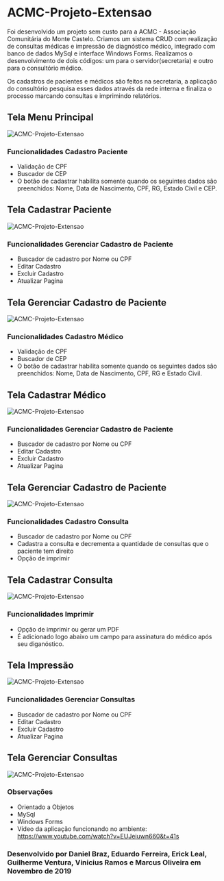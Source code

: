 # ACMC-Projeto-Extensao

 Foi desenvolvido um projeto sem custo para a ACMC - Associação Comunitária do Monte Castelo. Criamos um sistema CRUD com realização de consultas médicas e impressão de diagnóstico médico, integrado com banco de dados MySql e interface Windows Forms. Realizamos o desenvolvimento de dois códigos: um para o servidor(secretaria) e outro para o consultório médico. 
 
 Os cadastros de pacientes e médicos são feitos na secretaria, a aplicação do consultório pesquisa esses dados através da rede interna e finaliza o processo marcando consultas e imprimindo relatórios.
 
## Tela Menu Principal
![ACMC-Projeto-Extensao](https://github.com/drzbraz/ACMC-Projeto-Extensao/blob/master/Menu%20Principal.png) 

### Funcionalidades Cadastro Paciente
* Validação de CPF
* Buscador de CEP
* O botão de cadastrar habilita somente quando os seguintes dados são preenchidos: Nome, Data de Nascimento, CPF, RG, Estado Civil e CEP.

## Tela Cadastrar Paciente
![ACMC-Projeto-Extensao](https://github.com/drzbraz/ACMC-Projeto-Extensao/blob/master/Cad_Paciente.png) 

### Funcionalidades Gerenciar Cadastro de Paciente
* Buscador de cadastro por Nome ou CPF
* Editar Cadastro
* Excluir Cadastro
* Atualizar Pagina

## Tela Gerenciar Cadastro de Paciente
![ACMC-Projeto-Extensao](https://github.com/drzbraz/ACMC-Projeto-Extensao/blob/master/Gen_Paciente.png) 

### Funcionalidades Cadastro Médico
* Validação de CPF
* Buscador de CEP
* O botão de cadastrar habilita somente quando os seguintes dados são preenchidos: Nome, Data de Nascimento, CPF, RG e Estado Civil.

## Tela Cadastrar Médico
![ACMC-Projeto-Extensao](https://github.com/drzbraz/ACMC-Projeto-Extensao/blob/master/Cad_M%C3%A9dico.png) 

### Funcionalidades Gerenciar Cadastro de Paciente
* Buscador de cadastro por Nome ou CPF
* Editar Cadastro
* Excluir Cadastro
* Atualizar Pagina

## Tela Gerenciar Cadastro de Paciente
![ACMC-Projeto-Extensao](https://github.com/drzbraz/ACMC-Projeto-Extensao/blob/master/Gen_Medico.png) 

### Funcionalidades Cadastro Consulta
* Buscador de cadastro por Nome ou CPF
* Cadastra a consulta e decrementa a quantidade de consultas que o paciente tem direito
* Opção de imprimir

## Tela Cadastrar Consulta
![ACMC-Projeto-Extensao](https://github.com/drzbraz/ACMC-Projeto-Extensao/blob/master/Cad_M%C3%A9dico.png)  
 
### Funcionalidades Imprimir
* Opção de imprimir ou gerar um PDF
* É adicionado logo abaixo um campo para assinatura do médico após seu diganóstico.

## Tela Impressão
![ACMC-Projeto-Extensao](https://github.com/drzbraz/ACMC-Projeto-Extensao/blob/master/Func_Imprimir.png)  

### Funcionalidades Gerenciar Consultas
* Buscador de cadastro por Nome ou CPF
* Editar Cadastro
* Excluir Cadastro
* Atualizar Pagina

## Tela Gerenciar Consultas
![ACMC-Projeto-Extensao](https://github.com/drzbraz/ACMC-Projeto-Extensao/blob/master/Gen_Consultas.png) 


### Observações
* Orientado a Objetos
* MySql
* Windows Forms
* Vídeo da aplicação funcionando no ambiente: https://www.youtube.com/watch?v=EUJeiuwn660&t=41s

### Desenvolvido por Daniel Braz, Eduardo Ferreira, Erick Leal, Guilherme Ventura, Vinicius Ramos e Marcus Oliveira em Novembro de 2019
